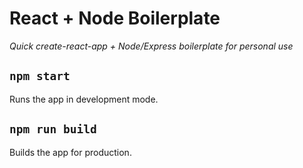 # React + Node Boilerplate
*Quick create-react-app + Node/Express boilerplate for personal use*

## `npm start`

Runs the app in development mode. 

## `npm run build`

Builds the app for production.
